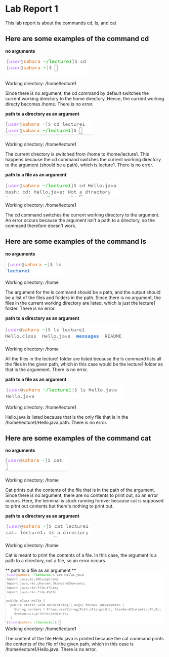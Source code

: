 # Lab Report 1 

This lab report is about the commands cd, ls, and cat

## Here are some examples of the command cd

**no arguments**

![Image](screenshot11.png)	

Working directory: /home/lecture1

Since there is no argument, the cd command by default switches the current working directory to the home directory. Hence, the current working directy becomes /home. There is no error.

**path to a directory as an argument**

![Image](screenshot2.png)	

Working directory: /home/lecture1

The current directory is switched from /home to /home/lecture1. This happens because the cd command switches the current working directory to the argument (should be a path), which is lecture1. There is no error.

**path to a file as an argument**

![Image](screenshot3.png)	

Working directory: /home/lecture1

The cd command switches the current working directory to the argument. An error occurs because the argument isn't a path to a directory, so the command therefore doesn't work. 

## Here are some examples of the command ls

**no arguments**

![Image](screenshot8.png)	

Working directory: /home

The argument for the ls command should be a path, and the output should be a list of the files and folders in the path. Since there is no argument, the files in the current working directory are listed, which is just the lecture1 folder. There is no error.

**path to a directory as an argument**

![Image](screenshot9.png)	

Working directory: /home

All the files in the lecture1 folder are listed because the ls command lists all the files in the given path, which in this case would be the lecture1 folder as that is the arguement. There is no error.

**path to a file as an argument**

![Image](screenshot10.png)	

Working directory: /home/lecture1

Hello.java is listed because that is the only file that is in the /home/lecture1/Hello.java path. There is no error. 

## Here are some examples of the command cat

**no arguments**

![Image](screenshot5.png)	

Working directory: /home

Cat prints out the contents of the file that is in the path of the argument. Since there is no argument, there are no contents to print out, so an error occurs. Here, the terminal is stuck running forever because cat is supposed to print out contents but there's nothing to print out.

**path to a directory as an argument**

![Image](screenshot6.png)	

Working directory: /home

Cat is meant to print the contents of a file. In this case, the argument is a path to a directory, not a file, so an error occurs.

** path to a file as an argument **
![Image](screenshot7.png)	
Working directory: /home/lecture1

The content of the file Hello.java is printed because the cat command prints the contents of the file of the given path, which in this case is /home/lecture1/Hello.java. There is no error.
